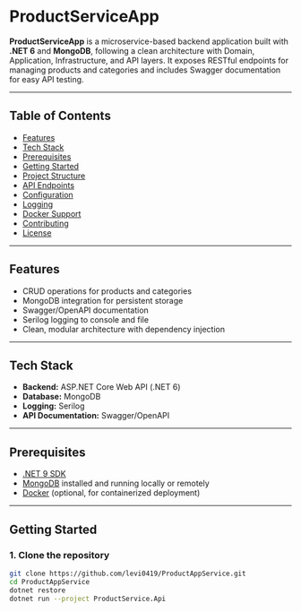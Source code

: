# ProductServiceApp

**ProductServiceApp** is a microservice-based backend application built with **.NET 6** and **MongoDB**, following a clean architecture with Domain, Application, Infrastructure, and API layers. It exposes RESTful endpoints for managing products and categories and includes Swagger documentation for easy API testing.

---

## Table of Contents

- [Features](#features)  
- [Tech Stack](#tech-stack)  
- [Prerequisites](#prerequisites)  
- [Getting Started](#getting-started)  
- [Project Structure](#project-structure)  
- [API Endpoints](#api-endpoints)  
- [Configuration](#configuration)  
- [Logging](#logging)  
- [Docker Support](#docker-support)  
- [Contributing](#contributing)  
- [License](#license)  

---

## Features

- CRUD operations for products and categories  
- MongoDB integration for persistent storage  
- Swagger/OpenAPI documentation  
- Serilog logging to console and file  
- Clean, modular architecture with dependency injection  

---

## Tech Stack

- **Backend:** ASP.NET Core Web API (.NET 6)  
- **Database:** MongoDB  
- **Logging:** Serilog  
- **API Documentation:** Swagger/OpenAPI  

---

## Prerequisites

- [.NET 9 SDK](https://dotnet.microsoft.com/download/dotnet/9.0)  
- [MongoDB](https://www.mongodb.com/) installed and running locally or remotely  
- [Docker](https://www.docker.com/) (optional, for containerized deployment)  

---

## Getting Started

### 1. Clone the repository

```bash
git clone https://github.com/levi0419/ProductAppService.git
cd ProductAppService
dotnet restore
dotnet run --project ProductService.Api

